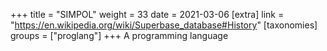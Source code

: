+++
title = "SIMPOL"
weight = 33
date = 2021-03-06
[extra]
link = "https://en.wikipedia.org/wiki/Superbase_database#History"
[taxonomies]
groups = ["proglang"]
+++
A programming language

